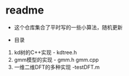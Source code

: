 # readme

- 这个仓库集合了平时写的一些小算法，随机更新

- 目录
1. kd树的C++实现   - kdtree.h
2. gmm模型的实现	- gmm.h gmm.cpp
3. 一维二维DFT的多种实现	-testDFT.m

